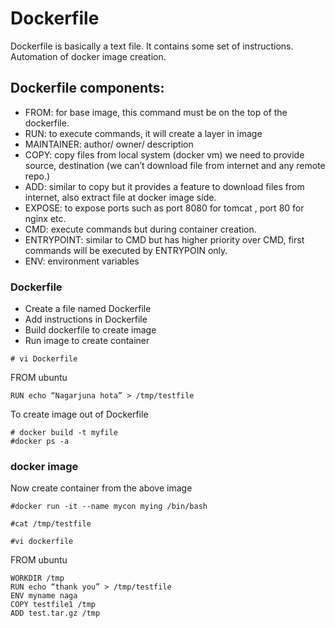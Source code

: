 # Dockerfile
Dockerfile is basically a text file. It contains some set of instructions. Automation of docker image
creation.

## Dockerfile components:

- FROM: for base image, this command must be on the top of the dockerfile.
- RUN: to execute commands, it will create a layer in image
- MAINTAINER: author/ owner/ description
- COPY: copy files from local system (docker vm) we need to provide source, destination (we can’t
  download file from internet and any remote repo.)
- ADD: similar to copy but it provides a feature to download files from internet, also extract file at docker image side.
- EXPOSE: to expose ports such as port 8080 for tomcat , port 80 for nginx etc.
- CMD: execute commands but during container creation.
- ENTRYPOINT: similar to CMD but has higher priority over CMD, first commands will be executed by ENTRYPOIN only.
- ENV: environment variables


### Dockerfile

- Create a file named Dockerfile
- Add instructions in Dockerfile
- Build dockerfile to create image
- Run image to create container

```
# vi Dockerfile
```

FROM ubuntu
```
RUN echo “Nagarjuna hota” > /tmp/testfile
```

To create image out of Dockerfile
```
# docker build -t myfile
#docker ps -a
```

### docker image
Now create container from the above image
```
#docker run -it --name mycon mying /bin/bash
```

```
#cat /tmp/testfile
```

```
#vi dockerfile
```

FROM ubuntu
```
WORKDIR /tmp
RUN echo “thank you” > /tmp/testfile
ENV myname naga
COPY testfile1 /tmp
ADD test.tar.gz /tmp
```
